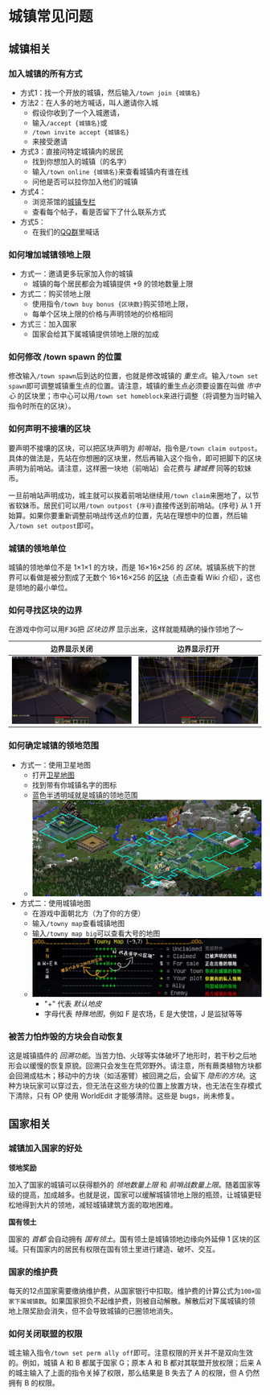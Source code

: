# 城镇常见问题

## 城镇相关

### 加入城镇的所有方式

* 方式1：找一个开放的城镇，然后输入`/town join {城镇名}`
* 方法2：在人多的地方喊话，叫人邀请你入城
  * 假设你收到了一个入城邀请，
  * 输入`/accept {城镇名}`或
  * `/town invite accept {城镇名}`
  * 来接受邀请
* 方式3：直接问特定城镇内的居民
  * 找到你想加入的城镇（的名字）
  * 输入`/town online {城镇名}`来查看城镇内有谁在线
  * 问他是否可以拉你加入他们的城镇
* 方式4：
  * 浏览茶馆的[城镇专栏](https://bbs.mimaru.me/t/towns)
  * 查看每个帖子，看是否留下了什么联系方式
* 方式5：
  * 在我们的[QQ群](http://shang.qq.com/wpa/qunwpa?idkey=6bf79ba005ae8c932177afa1f64ac96d0e6bf7c59f8c393b0f9ef8f3f69d6f15)里喊话

### 如何增加城镇领地上限

* 方式一：邀请更多玩家加入你的城镇
  * 城镇的每个居民都会为城镇提供 +9 的领地数量上限
* 方式二：购买领地上限
  * 使用指令`/town buy bonus {区块数}`购买领地上限，
  * 每单个区块上限的价格与声明领地的价格相同
* 方式三：加入国家
  * 国家会给其下属城镇提供领地上限的加成

### 如何修改 /town spawn 的位置

修改输入`/town spawn`后到达的位置，也就是修改城镇的 *重生点*。输入`/town set spawn`即可调整城镇重生点的位置。请注意，城镇的重生点必须要设置在叫做 *市中心* 的区块里；市中心可以用`/town set homeblock`来进行调整（将调整为当时输入指令时所在的区块）。

### 如何声明不接壤的区块

要声明不接壤的区块，可以把区块声明为 *前哨站*，指令是`/town claim outpost`。具体的做法是，先站在你想圈的区块里，然后再输入这个指令，即可把脚下的区块声明为前哨站。请注意，这样圈一块地（前哨站）会花费与 *建城费* 同等的软妹币。

一旦前哨站声明成功，城主就可以挨着前哨站继续用`/town claim`来圈地了，以节省软妹币。居民们可以用`/town outpost {序号}`直接传送到前哨站。{序号} 从 1 开始算。如果你要重新调整前哨战传送点的位置，先站在理想中的位置，然后输入`/town set outpost`即可。

### 城镇的领地单位

城镇的领地单位不是 1×1×1 的方块，而是 16×16×256 的 *区块*。城镇系统下的世界可以看做是被分割成了无数个 16×16×256 的[区块](https://minecraft-zh.gamepedia.com/%E5%8C%BA%E5%9D%97)（点击查看 Wiki 介绍），这也是领地的最小单位。

### 如何寻找区块的边界

在游戏中你可以用<kbd>F3</kbd><kbd>G</kbd>把 *区块边界* 显示出来，这样就能精确的操作领地了～

| 边界显示关闭 | 边界显示打开 |
| - | - |
| ![边界显示关闭](../assets/images/plugins/towny-chunk-border-off.jpg ':size=400') | ![边界显示打开](../assets/images/plugins/towny-chunk-border-on.jpg ':size=400') |

### 如何确定城镇的领地范围

* 方式一：使用卫星地图
  * 打开[卫星地图](http://map.mimaru.me:8123/)
  * 找到带有你城镇名字的图标
  * 蓝色半透明域就是城镇的领地范围
  * ![卫星地图](../assets/images/plugins/dynmap-kong.png ':size=400')
* 方式二：使用城镇地图
  * 在游戏中面朝北方（为了你的方便）
  * 输入`/towny map`查看城镇地图
  * 输入`/towny map big`可以查看大号的地图
  * ![城镇地图](../assets/images/plugins/towny-map.jpg)
    * "+" 代表 *默认地皮*
    * 字母代表 *特殊地图*，例如 F 是农场，E 是大使馆，J 是监狱等等

### 被苦力怕炸毁的方块会自动恢复

这是城镇插件的 *回溯功能*。当苦力怕、火球等实体破坏了地形时，若干秒之后地形会以缓慢的恢复原貌。回溯只会发生在荒郊野外。请注意，所有蕨类植物方块都会回溯成枯木；移动中的方块（如活塞臂）被回溯之后，会留下 *隐形的方块*。这种方块玩家可以穿过去，但无法在这些方块的位置上放置方块，也无法在生存模式下清除，只有 OP 使用 WorldEdit 才能够清除。这些是 bugs，尚未修复。

## 国家相关

### 城镇加入国家的好处

**领地奖励**

加入了国家的城镇可以获得额外的 *领地数量上限* 和 *前哨战数量上限*。随着国家等级的提高，加成越多。也就是说，国家可以缓解城镇领地上限的瓶颈，让城镇更轻松地得到大片的领地，减轻城镇建筑方面的取地困难。

**国有领土**

国家的 *首都* 会自动拥有 *国有领土*。国有领土是城镇领地边缘向外延伸 1 区块的区域。只有国家内的居民有权限在国有领土里进行建造、破坏、交互。

### 国家的维护费

每天的12点国家需要缴纳维护费，从国家银行中扣取。维护费的计算公式为`100×国家下属城镇数`。如果国家担负不起维护费，则被自动解散。解散后对下属城镇的领地上限奖励会消失，但不会导致城镇的已圈领地消失。

### 如何关闭联盟的权限

城主输入指令`/town set perm ally off`即可。注意权限的开关并不是双向生效的。例如，城镇 A 和 B 都属于国家 G；原本 A 和 B 都对其联盟开放权限；后来 A 的城主输入了上面的指令关掉了权限，那么结果是 B 失去了 A 的权限，但 A 仍然拥有 B 的权限。
